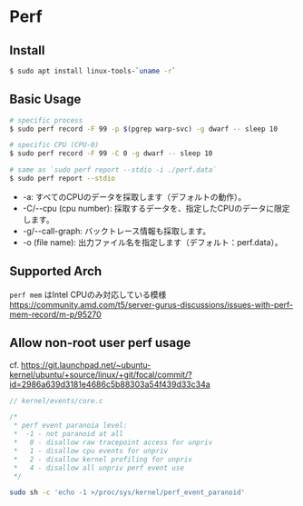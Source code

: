 # Perf

## Install
```bash
$ sudo apt install linux-tools-`uname -r`
```

## Basic Usage

```bash
# specific process
$ sudo perf record -F 99 -p $(pgrep warp-svc) -g dwarf -- sleep 10

# specific CPU (CPU-0)
$ sudo perf record -F 99 -C 0 -g dwarf -- sleep 10

# same as `sudo perf report --stdio -i ./perf.data`
$ sudo perf report --stdio
```

* -a: すべてのCPUのデータを採取します（デフォルトの動作）。
* -C/--cpu (cpu number): 採取するデータを、指定したCPUのデータに限定します。
* -g/--call-graph: バックトレース情報も採取します。
* -o (file name): 出力ファイル名を指定します（デフォルト：perf.data）。


## Supported Arch
`perf mem` はIntel CPUのみ対応している模様
https://community.amd.com/t5/server-gurus-discussions/issues-with-perf-mem-record/m-p/95270

## Allow non-root user perf usage
cf. https://git.launchpad.net/~ubuntu-kernel/ubuntu/+source/linux/+git/focal/commit/?id=2986a639d3181e4686c5b88303a54f439d33c34a

```c
// kernel/events/core.c

/*
 * perf event paranoia level:
 *  -1 - not paranoid at all
 *   0 - disallow raw tracepoint access for unpriv
 *   1 - disallow cpu events for unpriv
 *   2 - disallow kernel profiling for unpriv
 *   4 - disallow all unpriv perf event use
 */
```

```bash
sudo sh -c 'echo -1 >/proc/sys/kernel/perf_event_paranoid'
```
